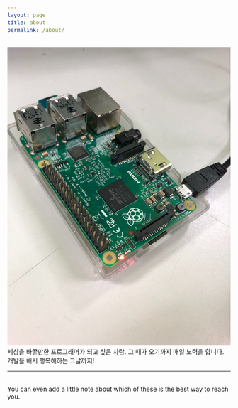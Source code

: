 ```yaml
---
layout: page
title: about
permalink: /about/
---
```


<img class="col one right" src="/img/lim.jpg">

<br/>
세상을 바꿀만한 프로그래머가 되고 싶은 사람. 그 때가 오기까지 매일 노력을 합니다.
개발을 해서 행복해하는 그날까지!


<br/>
<hr/>
<br/>
<span class="contacticon center">
	<a href="mailto:you@example.com"><i class="fa fa-envelope-square"></i></a>
	<a href="https://github.com" target="_blank"><i class="fa fa-github-square"></i></a>
	<a href="https://www.linkedin.com" target="_blank"><i class="fa fa-linkedin-square"></i></a>
	<a href="http://tumblr.com" target="_blank"><i class="fa fa-tumblr-square"></i></a>
	<a href="https://twitter.com" target="_blank"><i class="fa fa-twitter-square"></i></a>
</span>

<div class="col three caption">
	You can even add a little note about which of these is the best way to reach you.
</div>


